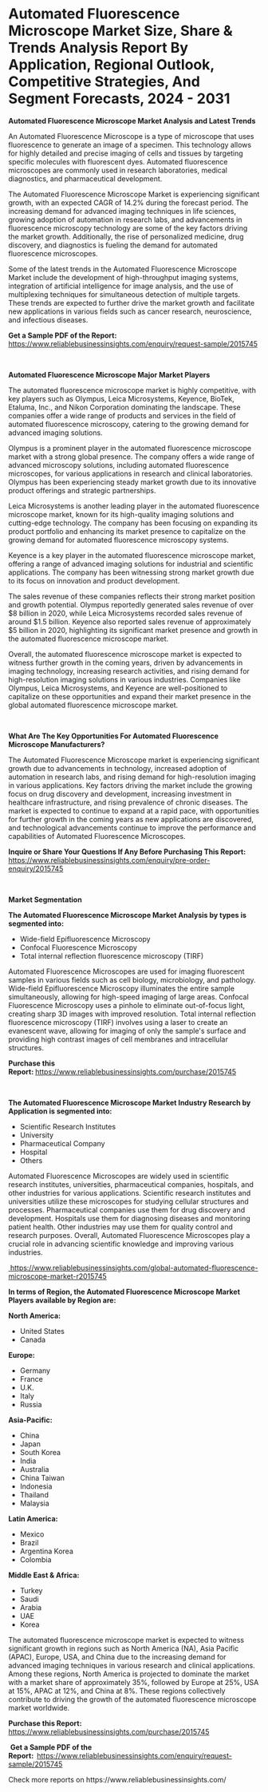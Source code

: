 <p><h1>Automated Fluorescence Microscope Market Size, Share & Trends Analysis Report By Application, Regional Outlook, Competitive Strategies, And Segment Forecasts, 2024 - 2031</h1></p><p><strong>Automated Fluorescence Microscope Market Analysis and Latest Trends</strong></p>
<p><p>An Automated Fluorescence Microscope is a type of microscope that uses fluorescence to generate an image of a specimen. This technology allows for highly detailed and precise imaging of cells and tissues by targeting specific molecules with fluorescent dyes. Automated fluorescence microscopes are commonly used in research laboratories, medical diagnostics, and pharmaceutical development.</p><p>The Automated Fluorescence Microscope Market is experiencing significant growth, with an expected CAGR of 14.2% during the forecast period. The increasing demand for advanced imaging techniques in life sciences, growing adoption of automation in research labs, and advancements in fluorescence microscopy technology are some of the key factors driving the market growth. Additionally, the rise of personalized medicine, drug discovery, and diagnostics is fueling the demand for automated fluorescence microscopes.</p><p>Some of the latest trends in the Automated Fluorescence Microscope Market include the development of high-throughput imaging systems, integration of artificial intelligence for image analysis, and the use of multiplexing techniques for simultaneous detection of multiple targets. These trends are expected to further drive the market growth and facilitate new applications in various fields such as cancer research, neuroscience, and infectious diseases.</p></p>
<p><strong>Get a Sample PDF of the Report:&nbsp;</strong> <a href="https://www.reliablebusinessinsights.com/enquiry/request-sample/2015745">https://www.reliablebusinessinsights.com/enquiry/request-sample/2015745</a></p>
<p>&nbsp;</p>
<p><strong>Automated Fluorescence Microscope Major Market Players</strong></p>
<p><p>The automated fluorescence microscope market is highly competitive, with key players such as Olympus, Leica Microsystems, Keyence, BioTek, Etaluma, Inc., and Nikon Corporation dominating the landscape. These companies offer a wide range of products and services in the field of automated fluorescence microscopy, catering to the growing demand for advanced imaging solutions.</p><p>Olympus is a prominent player in the automated fluorescence microscope market with a strong global presence. The company offers a wide range of advanced microscopy solutions, including automated fluorescence microscopes, for various applications in research and clinical laboratories. Olympus has been experiencing steady market growth due to its innovative product offerings and strategic partnerships.</p><p>Leica Microsystems is another leading player in the automated fluorescence microscope market, known for its high-quality imaging solutions and cutting-edge technology. The company has been focusing on expanding its product portfolio and enhancing its market presence to capitalize on the growing demand for automated fluorescence microscopy systems.</p><p>Keyence is a key player in the automated fluorescence microscope market, offering a range of advanced imaging solutions for industrial and scientific applications. The company has been witnessing strong market growth due to its focus on innovation and product development.</p><p>The sales revenue of these companies reflects their strong market position and growth potential. Olympus reportedly generated sales revenue of over $8 billion in 2020, while Leica Microsystems recorded sales revenue of around $1.5 billion. Keyence also reported sales revenue of approximately $5 billion in 2020, highlighting its significant market presence and growth in the automated fluorescence microscope market.</p><p>Overall, the automated fluorescence microscope market is expected to witness further growth in the coming years, driven by advancements in imaging technology, increasing research activities, and rising demand for high-resolution imaging solutions in various industries. Companies like Olympus, Leica Microsystems, and Keyence are well-positioned to capitalize on these opportunities and expand their market presence in the global automated fluorescence microscope market.</p></p>
<p>&nbsp;</p>
<p><strong>What Are The Key Opportunities For Automated Fluorescence Microscope Manufacturers?</strong></p>
<p><p>The Automated Fluorescence Microscope market is experiencing significant growth due to advancements in technology, increased adoption of automation in research labs, and rising demand for high-resolution imaging in various applications. Key factors driving the market include the growing focus on drug discovery and development, increasing investment in healthcare infrastructure, and rising prevalence of chronic diseases. The market is expected to continue to expand at a rapid pace, with opportunities for further growth in the coming years as new applications are discovered, and technological advancements continue to improve the performance and capabilities of Automated Fluorescence Microscopes.</p></p>
<p><strong>Inquire or Share Your Questions If Any Before Purchasing This Report:</strong> <a href="https://www.reliablebusinessinsights.com/enquiry/pre-order-enquiry/2015745">https://www.reliablebusinessinsights.com/enquiry/pre-order-enquiry/2015745</a></p>
<p>&nbsp;</p>
<p><strong>Market Segmentation</strong></p>
<p><strong>The Automated Fluorescence Microscope Market Analysis by types is segmented into:</strong></p>
<p><ul><li>Wide-field Epifluorescence Microscopy</li><li>Confocal Fluorescence Microscopy</li><li>Total internal reflection fluorescence microscopy (TIRF)</li></ul></p>
<p><p>Automated Fluorescence Microscopes are used for imaging fluorescent samples in various fields such as cell biology, microbiology, and pathology. Wide-field Epifluorescence Microscopy illuminates the entire sample simultaneously, allowing for high-speed imaging of large areas. Confocal Fluorescence Microscopy uses a pinhole to eliminate out-of-focus light, creating sharp 3D images with improved resolution. Total internal reflection fluorescence microscopy (TIRF) involves using a laser to create an evanescent wave, allowing for imaging of only the sample's surface and providing high contrast images of cell membranes and intracellular structures.</p></p>
<p><strong>Purchase this Report:&nbsp;</strong><a href="https://www.reliablebusinessinsights.com/purchase/2015745">https://www.reliablebusinessinsights.com/purchase/2015745</a></p>
<p>&nbsp;</p>
<p><strong>The Automated Fluorescence Microscope Market Industry Research by Application is segmented into:</strong></p>
<p><ul><li>Scientific Research Institutes</li><li>University</li><li>Pharmaceutical Company</li><li>Hospital</li><li>Others</li></ul></p>
<p><p>Automated Fluorescence Microscopes are widely used in scientific research institutes, universities, pharmaceutical companies, hospitals, and other industries for various applications. Scientific research institutes and universities utilize these microscopes for studying cellular structures and processes. Pharmaceutical companies use them for drug discovery and development. Hospitals use them for diagnosing diseases and monitoring patient health. Other industries may use them for quality control and research purposes. Overall, Automated Fluorescence Microscopes play a crucial role in advancing scientific knowledge and improving various industries.</p></p>
<p><a href="https://www.reliablebusinessinsights.com/global-automated-fluorescence-microscope-market-r2015745">&nbsp;https://www.reliablebusinessinsights.com/global-automated-fluorescence-microscope-market-r2015745</a></p>
<p><strong>In terms of Region, the Automated Fluorescence Microscope Market Players available by Region are:</strong></p>
<p>
    <p> <strong> North America: </strong>
        <ul>
            <li>United States</li>
            <li>Canada</li>
        </ul>
        </p> 
    <p> <strong> Europe: </strong>
        <ul>
            <li>Germany</li>
            <li>France</li>
            <li>U.K.</li>
            <li>Italy</li>
            <li>Russia</li>
        </ul>
        </p> 
    <p> <strong> Asia-Pacific: </strong>
        <ul>
            <li>China</li>
            <li>Japan</li>
            <li>South Korea</li>
            <li>India</li>
            <li>Australia</li>
            <li>China Taiwan</li>
            <li>Indonesia</li>
            <li>Thailand</li>
            <li>Malaysia</li>
        </ul>
        </p> 
    <p> <strong> Latin America: </strong>
        <ul>
            <li>Mexico</li>
            <li>Brazil</li>
            <li>Argentina Korea</li>
            <li>Colombia</li>
        </ul>
        </p> 
    <p> <strong> Middle East & Africa: </strong>
        <ul>
            <li>Turkey</li>
            <li>Saudi</li>
            <li>Arabia</li>
            <li>UAE</li>
            <li>Korea</li>
        </ul>
    </p>
    </p>
<p><p>The automated fluorescence microscope market is expected to witness significant growth in regions such as North America (NA), Asia Pacific (APAC), Europe, USA, and China due to the increasing demand for advanced imaging techniques in various research and clinical applications. Among these regions, North America is projected to dominate the market with a market share of approximately 35%, followed by Europe at 25%, USA at 15%, APAC at 12%, and China at 8%. These regions collectively contribute to driving the growth of the automated fluorescence microscope market worldwide.</p></p>
<p><strong>Purchase this Report: </strong><a href="https://www.reliablebusinessinsights.com/purchase/2015745">https://www.reliablebusinessinsights.com/purchase/2015745</a></p>
<p>&nbsp;<strong>Get a Sample PDF of the Report:&nbsp;&nbsp;</strong><a href="https://www.reliablebusinessinsights.com/enquiry/request-sample/2015745">https://www.reliablebusinessinsights.com/enquiry/request-sample/2015745</a></p>
<p><strong></strong></p>
<p>Check more reports on https://www.reliablebusinessinsights.com/</p>